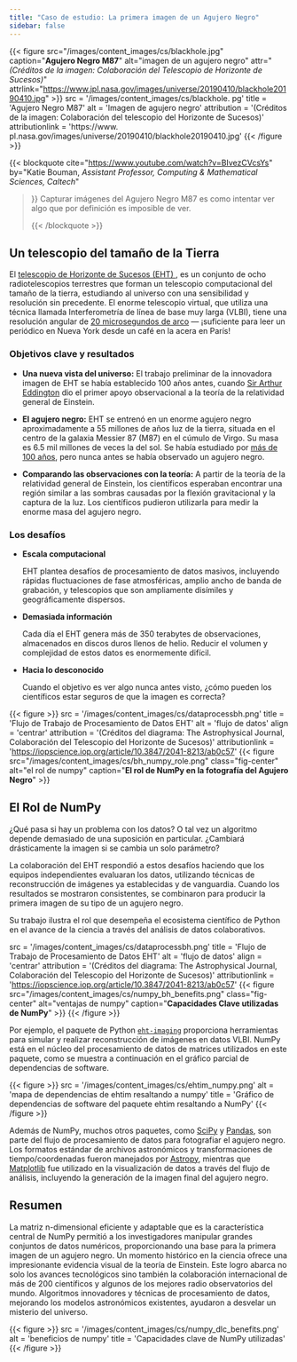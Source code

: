 ```yaml
---
title: "Caso de estudio: La primera imagen de un Agujero Negro"
sidebar: false
---
```


{{< figure src="/images/content_images/cs/blackhole.jpg" caption="**Agujero Negro M87**" alt="imagen de un agujero negro" attr="*(Créditos de la imagen: Colaboración del Telescopio de Horizonte de Sucesos)*" attrlink="https://www.jpl.nasa.gov/images/universe/20190410/blackhole20190410.jpg" >}}
src = '/images/content_images/cs/blackhole. pg' title = 'Agujero Negro M87' alt = 'Imagen de agujero negro' attribution = '(Créditos de la imagen: Colaboración del telescopio del Horizonte de Sucesos)' attributionlink = 'https://www. pl.nasa.gov/images/universe/20190410/blackhole20190410.jpg'
{{< /figure >}}

{{< blockquote cite="https://www.youtube.com/watch?v=BIvezCVcsYs" by="Katie Bouman, *Assistant Professor, Computing & Mathematical Sciences, Caltech*"
> }} Capturar imágenes del Agujero Negro M87 es como intentar ver algo que por definición es imposible de ver. 
> 
> {{< /blockquote >}}

## Un telescopio del tamaño de la Tierra

El [ telescopio de Horizonte de Sucesos (EHT) ](https://eventhorizontelescope.org), es un conjunto de ocho radiotelescopios terrestres que forman un telescopio computacional del tamaño de la tierra, estudiando al universo con una sensibilidad y resolución sin precedente.  El enorme telescopio virtual, que utiliza una técnica llamada Interferometría de línea de base muy larga (VLBI), tiene una resolución angular de [20 microsegundos de arco][resolution] — ¡suficiente para leer un periódico en Nueva York desde un café en la acera en París!

### Objetivos clave y resultados

* **Una nueva vista del universo:** El trabajo preliminar de la innovadora imagen de EHT se había establecido 100 años antes, cuando [Sir Arthur Eddington][eddington] dio el primer apoyo observacional a la teoría de la relatividad general de Einstein.

* **El agujero negro:** EHT se entrenó en un enorme agujero negro aproximadamente a 55 millones de años luz de la tierra, situada en el centro de la galaxia Messier 87 (M87) en el cúmulo de Virgo. Su masa es 6.5 mil millones de veces la del sol. Se había estudiado por [más de 100 años](https://www.jpl.nasa.gov/news/news.php?feature=7385), pero nunca antes se había observado un agujero negro.

* **Comparando las observaciones con la teoría:** A partir de la teoría de la relatividad general de Einstein, los científicos esperaban encontrar una región similar a las sombras causadas por la flexión gravitacional y la captura de la luz. Los científicos pudieron utilizarla para medir la enorme masa del agujero negro.

### Los desafíos

* **Escala computacional**

    EHT plantea desafíos de procesamiento de datos masivos, incluyendo rápidas fluctuaciones de fase atmosféricas, amplio ancho de banda de grabación, y telescopios que son ampliamente disímiles y geográficamente dispersos.

* **Demasiada información**

    Cada día el EHT genera más de 350 terabytes de observaciones, almacenados en discos duros llenos de helio. Reducir el volumen y complejidad de estos datos es enormemente difícil.

* **Hacia lo desconocido**

    Cuando el objetivo es ver algo nunca antes visto, ¿cómo pueden los científicos estar seguros de que la imagen es correcta?

{{< figure >}}
src = '/images/content_images/cs/dataprocessbh.png' title = 'Flujo de Trabajo de Procesamiento de Datos EHT' alt = 'flujo de datos' align = 'centrar' attribution = '(Créditos del diagrama: The Astrophysical Journal, Colaboración del Telescopio del Horizonte de Sucesos)' attributionlink = 'https://iopscience.iop.org/article/10.3847/2041-8213/ab0c57'
{{< figure src="/images/content_images/cs/bh_numpy_role.png" class="fig-center" alt="el rol de numpy" caption="**El rol de NumPy en la fotografía del Agujero Negro**" >}}

## El Rol de NumPy

¿Qué pasa si hay un problema con los datos? O tal vez un algoritmo depende demasiado de una suposición en particular. ¿Cambiará drásticamente la imagen si se cambia un solo parámetro?

La colaboración del EHT respondió a estos desafíos haciendo que los equipos independientes evaluaran los datos, utilizando técnicas de reconstrucción de imágenes ya establecidas y de vanguardia. Cuando los resultados se mostraron consistentes, se combinaron para producir la primera imagen de su tipo de un agujero negro.

Su trabajo ilustra el rol que desempeña el ecosistema científico de Python en el avance de la ciencia a través del análisis de datos colaborativos.

src = '/images/content_images/cs/dataprocessbh.png' title = 'Flujo de Trabajo de Procesamiento de Datos EHT' alt = 'flujo de datos' align = 'centrar' attribution = '(Créditos del diagrama: The Astrophysical Journal, Colaboración del Telescopio del Horizonte de Sucesos)' attributionlink = 'https://iopscience.iop.org/article/10.3847/2041-8213/ab0c57'
{{< figure src="/images/content_images/cs/numpy_bh_benefits.png" class="fig-center" alt="ventajas de numpy" caption="**Capacidades Clave utilizadas de NumPy**" >}}
{{< /figure >}}

Por ejemplo, el paquete de Python [`eht-imaging`][ehtim] proporciona herramientas para simular y realizar reconstrucción de imágenes en datos VLBI. NumPy está en el núcleo del procesamiento de datos de matrices utilizados en este paquete, como se muestra a continuación en el gráfico parcial de dependencias de software.

{{< figure >}}
src = '/images/content_images/cs/ehtim_numpy.png' alt = 'mapa de dependencias de ehtim resaltando a numpy' title = 'Gráfico de dependencias de software del paquete ehtim resaltando a NumPy'
{{< /figure >}}

Además de NumPy, muchos otros paquetes, como [SciPy](https://www.scipy.org) y [Pandas](https://pandas.io), son parte del flujo de procesamiento de datos para fotografiar el agujero negro. Los formatos estándar de archivos astronómicos y transformaciones de tiempo/coordenadas fueron manejados por [Astropy][astropy], mientras que [Matplotlib][mpl] fue utilizado en la visualización de datos a través del flujo de análisis, incluyendo la generación de la imagen final del agujero negro.

## Resumen

La matriz n-dimensional eficiente y adaptable que es la característica central de NumPy permitió a los investigadores manipular grandes conjuntos de datos numéricos, proporcionando una base para la primera imagen de un agujero negro. Un momento histórico en la ciencia ofrece una impresionante evidencia visual de la teoría de Einstein. Este logro abarca no solo los avances tecnológicos sino también la colaboración internacional de más de 200 científicos y algunos de los mejores radio observatorios del mundo.  Algoritmos innovadores y técnicas de procesamiento de datos, mejorando los modelos astronómicos existentes, ayudaron a desvelar un misterio del universo.

{{< figure >}}
src = '/images/content_images/cs/numpy_dlc_benefits.png' alt = 'beneficios de numpy' title = 'Capacidades clave de NumPy utilizadas'
{{< /figure >}}

[resolution]: https://eventhorizontelescope.org/press-release-april-10-2019-astronomers-capture-first-image-black-hole

[eddington]: https://en.wikipedia.org/wiki/Eddington_experiment

[ehtim]: https://github.com/achael/eht-imaging

[astropy]: https://www.astropy.org/
[mpl]: https://matplotlib.org/
